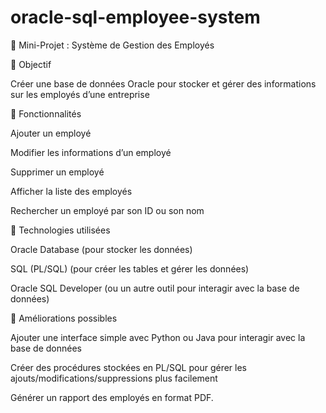 # oracle-sql-employee-system

📌 Mini-Projet : Système de Gestion des Employés



📝 Objectif


Créer une base de données Oracle pour stocker et gérer des informations sur les employés d’une entreprise



📂 Fonctionnalités


Ajouter un employé

Modifier les informations d’un employé


Supprimer un employé


Afficher la liste des employés



Rechercher un employé par son ID ou son nom




🔧 Technologies utilisées


Oracle Database (pour stocker les données)

SQL (PL/SQL) (pour créer les tables et gérer les données)


Oracle SQL Developer (ou un autre outil pour interagir avec la base de données)




🎯 Améliorations possibles

Ajouter une interface simple avec Python ou Java pour interagir avec la base de données


Créer des procédures stockées en PL/SQL pour gérer les ajouts/modifications/suppressions plus facilement


Générer un rapport des employés en format PDF.



